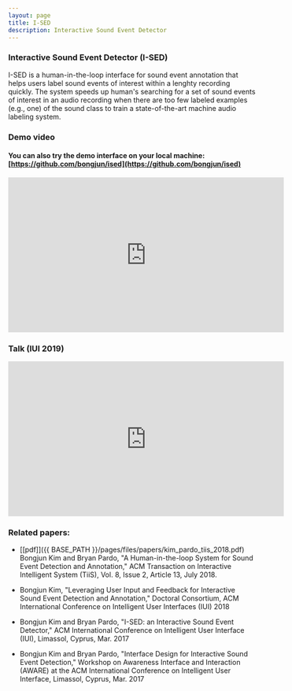 ```yaml
---
layout: page
title: I-SED
description: Interactive Sound Event Detector
---
```

### Interactive Sound Event Detector (I-SED)
I-SED is a human-in-the-loop interface for sound event annotation that helps users label sound events of interest within a lenghty recording quickly. The system speeds up human's searching for a set of sound events of interest in an audio recording when there are too few labeled examples (e.g., one) of the sound class to train a state-of-the-art machine audio labeling system.

### Demo video
#### You can also try the demo interface on your local machine: [https://github.com/bongjun/ised](https://github.com/bongjun/ised)
<iframe width="560" height="315" src="https://www.youtube.com/embed/Ss2eGSW4_4w" frameborder="0" allow="accelerometer; autoplay; encrypted-media; gyroscope; picture-in-picture" allowfullscreen></iframe>

### Talk (IUI 2019)
<iframe width="560" height="315" src="https://www.youtube.com/embed/wuUxtl-iqQk" frameborder="0" allow="accelerometer; autoplay; encrypted-media; gyroscope; picture-in-picture" allowfullscreen></iframe>

### Related papers:
* [[pdf]]({{ BASE_PATH }}/pages/files/papers/kim_pardo_tiis_2018.pdf) Bongjun Kim and Bryan Pardo, "A Human-in-the-loop System for Sound Event Detection and Annotation," ACM Transaction on Interactive Intelligent System (TiiS), Vol. 8, Issue 2, Article 13, July 2018.

* Bongjun Kim, "Leveraging User Input and Feedback for Interactive Sound Event Detection and Annotation," Doctoral Consortium, ACM International Conference on Intelligent User Interfaces (IUI) 2018

* Bongjun Kim and Bryan Pardo, "I-SED: an Interactive Sound Event Detector," ACM International Conference on Intelligent User Interface (IUI), Limassol, Cyprus, Mar. 2017

* Bongjun Kim and Bryan Pardo, "Interface Design for Interactive Sound Event Detection," Workshop on Awareness Interface and Interaction (AWARE) at the ACM International Conference on Intelligent User Interface, Limassol, Cyprus, Mar. 2017

